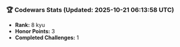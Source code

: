 ### 🏆 Codewars Stats (Updated: 2025-10-21 06:13:58 UTC)

- **Rank:** 8 kyu
- **Honor Points:** 3
- **Completed Challenges:** 1
